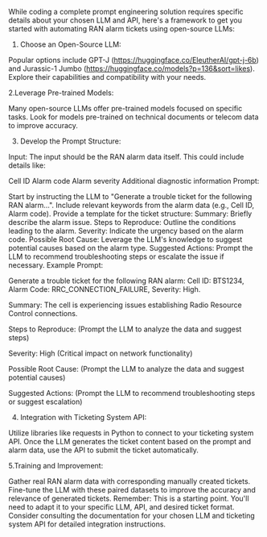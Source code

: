 While coding a complete prompt engineering solution requires specific details about your chosen LLM and API, here's a framework to get you started with automating RAN alarm tickets using open-source LLMs:

1. Choose an Open-Source LLM:

Popular options include GPT-J (https://huggingface.co/EleutherAI/gpt-j-6b) and Jurassic-1 Jumbo (https://huggingface.co/models?p=136&sort=likes). Explore their capabilities and compatibility with your needs.

2.Leverage Pre-trained Models:

Many open-source LLMs offer pre-trained models focused on specific tasks. Look for models pre-trained on technical documents or telecom data to improve accuracy.

3. Develop the Prompt Structure:

Input: The input should be the RAN alarm data itself. This could include details like:

Cell ID
Alarm code
Alarm severity
Additional diagnostic information
Prompt:

Start by instructing the LLM to "Generate a trouble ticket for the following RAN alarm...".
Include relevant keywords from the alarm data (e.g., Cell ID, Alarm code).
Provide a template for the ticket structure:
Summary: Briefly describe the alarm issue.
Steps to Reproduce: Outline the conditions leading to the alarm.
Severity: Indicate the urgency based on the alarm code.
Possible Root Cause: Leverage the LLM's knowledge to suggest potential causes based on the alarm type.
Suggested Actions: Prompt the LLM to recommend troubleshooting steps or escalate the issue if necessary.
Example Prompt:

Generate a trouble ticket for the following RAN alarm: Cell ID: BTS1234, Alarm Code: RRC_CONNECTION_FAILURE, Severity: High.

Summary: The cell is experiencing issues establishing Radio Resource Control connections.

Steps to Reproduce: (Prompt the LLM to analyze the data and suggest steps)

Severity: High (Critical impact on network functionality)

Possible Root Cause: (Prompt the LLM to analyze the data and suggest potential causes)

Suggested Actions: (Prompt the LLM to recommend troubleshooting steps or suggest escalation)

4. Integration with Ticketing System API:

Utilize libraries like requests in Python to connect to your ticketing system API.
Once the LLM generates the ticket content based on the prompt and alarm data, use the API to submit the ticket automatically.

5.Training and Improvement:

Gather real RAN alarm data with corresponding manually created tickets.
Fine-tune the LLM with these paired datasets to improve the accuracy and relevance of generated tickets.
Remember: This is a starting point. You'll need to adapt it to your specific LLM, API, and desired ticket format. Consider consulting the documentation for your chosen LLM and ticketing system API for detailed integration instructions.